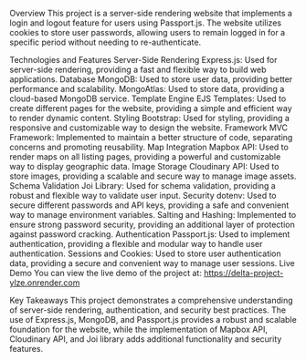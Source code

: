 Overview
This project is a server-side rendering website that implements a login and logout feature for users using Passport.js. The website utilizes cookies to store user passwords, allowing users to remain logged in for a specific period without needing to re-authenticate.

Technologies and Features
Server-Side Rendering
Express.js: Used for server-side rendering, providing a fast and flexible way to build web applications.
Database
MongoDB: Used to store user data, providing better performance and scalability.
MongoAtlas: Used to store data, providing a cloud-based MongoDB service.
Template Engine
EJS Templates: Used to create different pages for the website, providing a simple and efficient way to render dynamic content.
Styling
Bootstrap: Used for styling, providing a responsive and customizable way to design the website.
Framework
MVC Framework: Implemented to maintain a better structure of code, separating concerns and promoting reusability.
Map Integration
Mapbox API: Used to render maps on all listing pages, providing a powerful and customizable way to display geographic data.
Image Storage
Cloudinary API: Used to store images, providing a scalable and secure way to manage image assets.
Schema Validation
Joi Library: Used for schema validation, providing a robust and flexible way to validate user input.
Security
dotenv: Used to secure different passwords and API keys, providing a safe and convenient way to manage environment variables.
Salting and Hashing: Implemented to ensure strong password security, providing an additional layer of protection against password cracking.
Authentication
Passport.js: Used to implement authentication, providing a flexible and modular way to handle user authentication.
Sessions and Cookies: Used to store user authentication data, providing a secure and convenient way to manage user sessions.
Live Demo
You can view the live demo of the project at: https://delta-project-ylze.onrender.com

Key Takeaways
This project demonstrates a comprehensive understanding of server-side rendering, authentication, and security best practices. The use of Express.js, MongoDB, and Passport.js provides a robust and scalable foundation for the website, while the implementation of Mapbox API, Cloudinary API, and Joi library adds additional functionality and security features.
